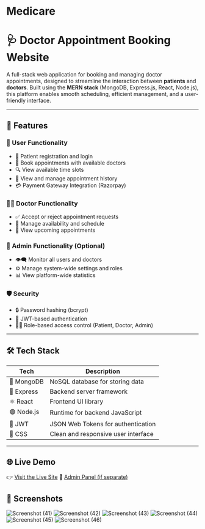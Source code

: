 # Medicare
# 🩺 Doctor Appointment Booking Website

A full-stack web application for booking and managing doctor appointments, designed to streamline the interaction between **patients** and **doctors**. Built using the **MERN stack** (MongoDB, Express.js, React, Node.js), this platform enables smooth scheduling, efficient management, and a user-friendly interface.

---

## 🚀 Features

### 👤 User Functionality
- 📝 Patient registration and login
- 📅 Book appointments with available doctors
- 🔍 View available time slots
- 🧾 View and manage appointment history
- 💳 Payment Gateway Integration (Razorpay)

### 🧑‍⚕️ Doctor Functionality
- ✅ Accept or reject appointment requests
- 📆 Manage availability and schedule
- 📄 View upcoming appointments

### 🔐 Admin Functionality (Optional)
- 👁️‍🗨️ Monitor all users and doctors
- ⚙️ Manage system-wide settings and roles
- 📊 View platform-wide statistics

### 🛡️ Security
- 🔒 Password hashing (bcrypt)
- 📄 JWT-based authentication
- 🧑‍💻 Role-based access control (Patient, Doctor, Admin)

---

## 🛠️ Tech Stack

| Tech       | Description                           |
|------------|---------------------------------------|
| 🧠 MongoDB | NoSQL database for storing data       |
| 🚂 Express | Backend server framework              |
| ⚛️ React   | Frontend UI library                   |
| 🟢 Node.js | Runtime for backend JavaScript        |
| 🔐 JWT     | JSON Web Tokens for authentication    |
| 💅 CSS     | Clean and responsive user interface   |

---

## 🌐 Live Demo

👉 [Visit the Live Site]([https://your-live-link.com](https://medicare-frontend-a8f1.onrender.com))  
📁 [Admin Panel (if separate)]([https://admin.your-live-link.com](https://medicare-admin-6c1b.onrender.com))


## 📸 Screenshots
![Screenshot (41)](https://github.com/user-attachments/assets/f9c98069-30fe-4b48-92f2-870f5779e9b6)
![Screenshot (42)](https://github.com/user-attachments/assets/75d6fc04-15ad-4d51-9041-37c3e6c88d75)
![Screenshot (43)](https://github.com/user-attachments/assets/98333994-01a1-403d-a155-cdede0ad6570)
![Screenshot (44)](https://github.com/user-attachments/assets/1aa87fce-c974-4f0a-9a9c-29859885d588)
![Screenshot (45)](https://github.com/user-attachments/assets/b39d3e98-3e48-4b93-8478-be83da8359ce)
![Screenshot (46)](https://github.com/user-attachments/assets/7a253888-7141-48b5-8576-56a02676333d)











